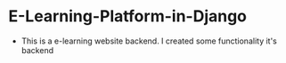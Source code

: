 # E-Learning-Platform-in-Django

- This is a e-learning website backend. I created some functionality it's backend
